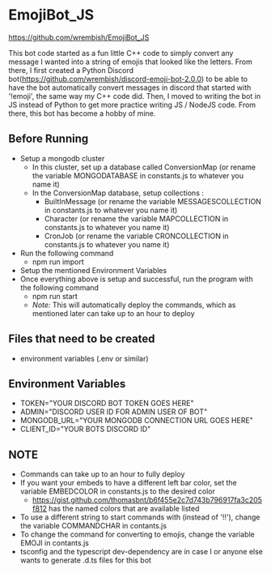 # EmojiBot_JS
https://github.com/wrembish/EmojiBot_JS

This bot code started as a fun little C++ code to simply convert any message I wanted into a string of emojis that looked like
the letters. From there, I first created a Python Discord bot(https://github.com/wrembish/discord-emoji-bot-2.0.0) to be able
to have the bot automatically convert messages in discord that started with '!emoji', the same way my C++ code did. Then, I moved
to writing the bot in JS instead of Python to get more practice writing JS / NodeJS code. From there, this bot has become a hobby
of mine.

## Before Running
* Setup a mongodb cluster
  * In this cluster, set up a database called ConversionMap (or rename the variable MONGODATABASE in constants.js to whatever you name it)
  * In the ConversionMap database, setup collections : 
    * BuiltInMessage (or rename the variable MESSAGESCOLLECTION in constants.js to whatever you name it)
    * Character (or rename the variable MAPCOLLECTION in constants.js to whatever you name it)
    * CronJob (or rename the variable CRONCOLLECTION in constants.js to whatever you name it)
* Run the following command
  * npm run import
* Setup the mentioned Environment Variables
* Once everything above is setup and successful, run the program with the following command
  * npm run start
  * *Note:* This will automatically deploy the commands, which as mentioned later can take up to an hour to deploy

## Files that need to be created
* environment variables (.env or similar)

## Environment Variables
* TOKEN="YOUR DISCORD BOT TOKEN GOES HERE"
* ADMIN="DISCORD USER ID FOR ADMIN USER OF BOT"
* MONGODB_URL="YOUR MONGODB CONNECTION URL GOES HERE"
* CLIENT_ID="YOUR BOTS DISCORD ID"

## **NOTE**
* Commands can take up to an hour to fully deploy
* If you want your embeds to have a different left bar color, set the variable EMBEDCOLOR in constants.js to the desired color
  * https://gist.github.com/thomasbnt/b6f455e2c7d743b796917fa3c205f812 has the named colors that are available listed
* To use a different string to start commands with (instead of '!!'), change the variable COMMANDCHAR in contants.js
* To change the command for converting to emojis, change the variable EMOJI in contants.js
* tsconfig and the typescript dev-dependency are in case I or anyone else wants to generate .d.ts files for this bot